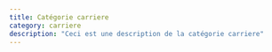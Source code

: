 ```yaml
---
title: Catégorie carriere
category: carriere
description: "Ceci est une description de la catégorie carriere"
---
```

